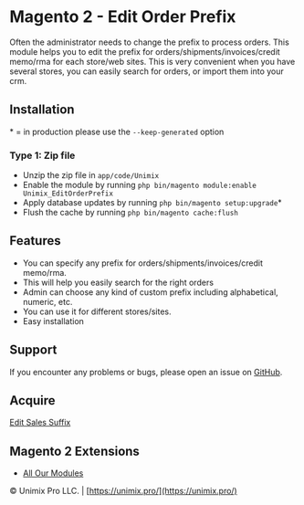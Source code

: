 # Magento 2 - Edit Order Prefix
Often the administrator needs to change the prefix to process orders.  This module helps you to edit the prefix for orders/shipments/invoices/credit memo/rma for each store/web sites. This is very convenient when you have several stores, you can easily search for orders, or import them into your crm.

## Installation
\* = in production please use the `--keep-generated` option

### Type 1: Zip file

 - Unzip the zip file in `app/code/Unimix`
 - Enable the module by running `php bin/magento module:enable Unimix_EditOrderPrefix`
 - Apply database updates by running `php bin/magento setup:upgrade`\*
 - Flush the cache by running `php bin/magento cache:flush`
 
## Features
- You can specify any prefix for orders/shipments/invoices/credit memo/rma.
- This will help you easily search for the right orders
- Admin can choose any kind of custom prefix including alphabetical, numeric, etc.
- You can use it for different stores/sites.
- Easy installation

## Support
If you encounter any problems or bugs, please open an issue on [GitHub](https://github.com/UnimixPro/magento2-edit-order-prefix/issues/new).

## Acquire
[Edit Sales Suffix](https://marketplace.magento.com/unimix-module-editsalessuffix.html)

Magento 2 Extensions
---
- [All Our Modules](https://unimix.pro/magento/our-modules)

 
 © Unimix Pro LLC. | [https://unimix.pro/](https://unimix.pro/)



